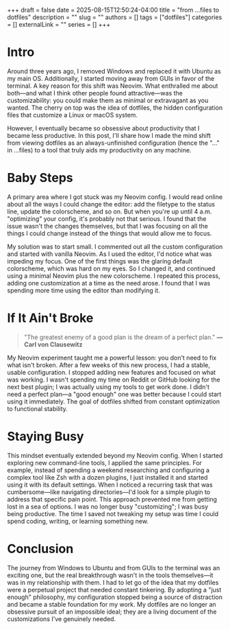 +++
draft = false
date = 2025-08-15T12:50:24-04:00
title = "from ...files to dotfiles"
description = ""
slug = ""
authors = []
tags = ["dotfiles"]
categories = []
externalLink = ""
series = []
+++

# Intro
Around three years ago, I removed Windows and replaced it with Ubuntu as my main OS. Additionally, I started moving away from GUIs in favor of the terminal. A key reason for this shift was Neovim. What enthralled me about both—and what I think other people found attractive—was the customizability: you could make them as minimal or extravagant as you wanted. The cherry on top was the idea of dotfiles, the hidden configuration files that customize a Linux or macOS system.

However, I eventually became so obsessive about productivity that I became less productive. In this post, I'll share how I made the mind shift from viewing dotfiles as an always-unfinished configuration (hence the "..." in ...files) to a tool that truly aids my productivity on any machine.

# Baby Steps
A primary area where I got stuck was my Neovim config. I would read online about all the ways I could change the editor: add the filetype to the status line, update the colorscheme, and so on. But when you're up until 4 a.m. "optimizing" your config, it's probably not that serious. I found that the issue wasn't the changes themselves, but that I was focusing on all the things I could change instead of the things that would allow me to focus.

My solution was to start small. I commented out all the custom configuration and started with vanilla Neovim. As I used the editor, I'd notice what was impeding my focus. One of the first things was the glaring default colorscheme, which was hard on my eyes. So I changed it, and continued using a minimal Neovim plus the new colorscheme. I repeated this process, adding one customization at a time as the need arose. I found that I was spending more time using the editor than modifying it.

# If It Ain't Broke
> "The greatest enemy of a good plan is the dream of a perfect plan."
> **— Carl von Clausewitz**

My Neovim experiment taught me a powerful lesson: you don't need to fix what isn't broken. After a few weeks of this new process, I had a stable, usable configuration. I stopped adding new features and focused on what was working. I wasn't spending my time on Reddit or GitHub looking for the next best plugin; I was actually using my tools to get work done. I didn't need a perfect plan—a "good enough" one was better because I could start using it immediately. The goal of dotfiles shifted from constant optimization to functional stability.


# Staying Busy
This mindset eventually extended beyond my Neovim config. When I started exploring new command-line tools, I applied the same principles. For example, instead of spending a weekend researching and configuring a complex tool like Zsh with a dozen plugins, I just installed it and started using it with its default settings. When I noticed a recurring task that was cumbersome—like navigating directories—I'd look for a simple plugin to address that specific pain point. This approach prevented me from getting lost in a sea of options. I was no longer busy "customizing"; I was busy being productive. The time I saved not tweaking my setup was time I could spend coding, writing, or learning something new.

# Conclusion
The journey from Windows to Ubuntu and from GUIs to the terminal was an exciting one, but the real breakthrough wasn't in the tools themselves—it was in my relationship with them. I had to let go of the idea that my dotfiles were a perpetual project that needed constant tinkering. By adopting a "just enough" philosophy, my configuration stopped being a source of distraction and became a stable foundation for my work. My dotfiles are no longer an obsessive pursuit of an impossible ideal; they are a living document of the customizations I've genuinely needed.
